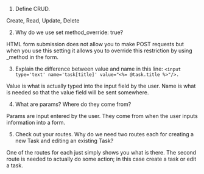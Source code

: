 1. Define CRUD.

Create, Read, Update, Delete

2. Why do we use set method_override: true?

HTML form submission does not allow you to make POST requests but when you use this setting it allows you to override this restriction by using \_method in the form.

3. Explain the difference between value and name in this line: `<input type='text' name='task[title]' value="<%= @task.title %>"/>.`

Value is what is actually typed into the input field by the user. Name is what is needed so that the value field will be sent somewhere.

4. What are params? Where do they come from?

Params are input entered by the user. They come from when the user inputs information into a form.

5. Check out your routes. Why do we need two routes each for creating a new Task and editing an existing Task?

One of the routes for each just simply shows you what is there. The second route is needed to actually do some action; in this case create a task or edit a task.

